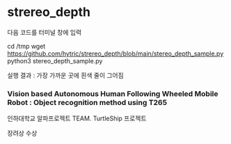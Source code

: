 #  strereo_depth

다음 코드를 터미널 창에 입력


  cd /tmp
  wget https://github.com/hytric/strereo_depth/blob/main/stereo_depth_sample.py
  python3 stereo_depth_sample.py


실행 결과 : 가장 가까운 곳에 흰색 줄이 그어짐

### Vision based Autonomous Human Following Wheeled Mobile Robot : Object recognition method using T265

인하대학교 알파프로젝트 TEAM. TurtleShip 프로젝트

장려상 수상
